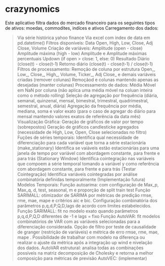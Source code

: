 # crazynomics
Este aplicativo filtra dados do mercado financeiro para os seguintes tipos de ativos:
moedas, commodites, indíces e ativos 
Carregamento dos dados:
  > Via série histórica yahoo finance
  > Via excel com index de data em pd.datetime()
Filtros disponíveis:
  > Data 
  > Open, High, Low, Close, Adj Close, Volume
Criação de variáveis:
  > Amplitude (open - close)
  > Amplitude máxima (high - low)
  > Amplitude e Amplitude máximas percentuais
  > Updown (if open > close: 1, else: 0)
  > Resultado Diário (close(t) - close(t-1)
  > Retorno diário  (close(t) - close(t-1) / close(t-1)
Filtros de processamento:
  > Remoção de coluna por estrutura Open_, Low_, Close_, High_, Volume, Ticker_, Adj Close_  e demais variáveis criadas (remover colunas)
  > Remoçãod e colunas mantendo apenas as desejadas (manter colunas)
Processamento de dados:
  > Média Móvel em NaN por coluna (não aplica uma média móvel na coluan inteira como o método rolling)
  > Seleção de agregação por frequência (diária, semanal, quinzenal, mensal, bimestral, trimestral, quadrimestral, semestral, anual, diária)
  > Agregação da frequência por média, mediana, soma e valor exato (para o caso de agregar do diário para mensal mantendo valores exatos de referência da data mês)
Visualização Gráfica:
  > Geração de gráficos de valor por tempo (sobrepostos)
  > Geração de gráficos candlesticke agregados (necessidade de High, Low, Open, Close selecionadas no filtro)
Fuções de séries temporais:
  > Identifica qual necessidade de diferenciação para cada variável que torna a série estacionária (make_stationary)
  > Identifica se vaiáveis estão estacionárias para uma janela de tempo por variável com abordagem constante, para frente e para trás (Stationary Window)
  > Identifica cointegração nas variáveis que compoem a série temporal tomando a variável y como referência com abordagem constante, para frente e para trás (Testar Cointegração)
  > Identifica variáveis cointegradas por análise combinatória definidas temporalmente (Implementação futura)
Modelos Temporais:
  > Função autoarima: com configuração de  Max_p, Max_q, d, test, seasonal, m e proporção de split train test
  > Função SARIMALL: otimizador de SARIMA por métricas de predição rmse, rme, mae, mape e critérios aic e bic. Configuração combinatória dos parâmetros p,q,d,P,Q,D,lags de acordo com limites estabelecidos.
  > Função SARIMALL: fit no modelo exato quando parâmetros p,q,d,P,Q,D diferentes de -1 e lags = fixo
  > Função AutoVAR: fit modelos combinatórios de VAR com as variáveis selecionadas para a diferenciação considerada. Opção de filtro por teste de causalidade de granger (restrição de variáveis) e métrica de erro  rmse, rme, mae, mape
   . Possibilidade de trabalhar com modelo na diferença ou realizar o ajuste da métrica após a integração up wind e nivelação dos dados.
>  AutoVAR estrutural: analisa todas as combinações possíveis na matriz decomposição de Cholesky e retorna a melhor composição para métricas de previsão
>  AutoVEC: (implementar)
